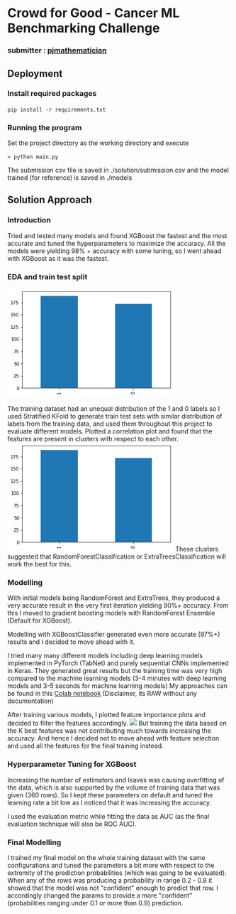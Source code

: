 # Crowd for Good - Cancer ML Benchmarking Challenge
### submitter : [pjmathematician](https://www.topcoder.com/members/pjmathematician)

## Deployment

### Install required packages 
`pip install -r requirements.txt`

### Running the program
Set the project directory as the working directory and execute
```shell
> python main.py
```

The submission csv file is saved in ./solution/submission.csv and the model trained (for reference) is saved in ./models

## Solution Approach

### Introduction
Tried and tested many models and found XGBoost the fastest and the most accurate and tuned the hyperparameters to maximize the accuracy.
All the models were yielding 98% + accuracy with some tuning, so I went ahead with XGBoost as it was the fastest.



### EDA and train test split
![](https://raw.githubusercontent.com/pj-mathematician/Crowd-for-Good---Cancer-ML-Benchmarking-Challenge/ed6863c08d3d4a139f5684fb7c3daac977e8d524/images/image.png)

The training dataset had an unequal distribution of the 1 and 0 labels so I used Stratified KFold to generate train test sets with similar distribution of labels from the training data, and used them throughout this project to evaluate different models.
Plotted a correlation plot and found that the features are present in clusters with respect to each other. 
![](https://github.com/pj-mathematician/Crowd-for-Good---Cancer-ML-Benchmarking-Challenge/blob/main/images/image.png?raw=true)
These clusters suggested that RandomForestClassification or ExtraTreesClassification will work the best for this. 

### Modelling 
With initial models being RandomForest and ExtraTrees, they produced a very accurate result in the very first iteration yielding 90%+ accuracy. From this I moved to gradient boosting models with RandomForest Ensemble (Default for XGBoost). 

Modelling with XGBoostClassifier generated even more accurate (97%+) results and I decided to move ahead with it.

I tried many many different models including deep learning models implemented in PyTorch (TabNet) and purely sequential CNNs implemented in Keras. They generated great results but the training time was very high compared to the machine learning models (3-4 minutes with deep learning models and 3-5 seconds for machine learning models)
My approaches can be found in this [Colab notebook](https://colab.research.google.com/github/pj-mathematician/Crowd-for-Good---Cancer-ML-Benchmarking-Challenge/blob/main/c4g_1_1.ipynb) (Disclaimer, its RAW without any documentation) 


After training various models, I plotted feature importance plots and decided to filter the features accordingly. 
![](https://i.imgur.com/24hpamN.png)
But training the data based on the K best features was not contributing much towards increasing the accuracy. And hence I decided not to move ahead with feature selection and used all the features for the final training instead.

### Hyperparameter Tuning for XGBoost
Increasing the number of estimators and leaves was causing overfitting of the data, which is also supported by the volume of training data that was given (360 rows). So I kept these parameters on default and tuned the learning rate a bit low as I noticed that it was increasing the accuracy.

I used the evaluation metric while fitting the data as AUC (as the final evaluation technique will also be ROC AUC).

### Final Modelling
I trained my final model on the whole training dataset with the same configurations and tuned the parameters a bit more with respect to the extremity of the prediction probabilities (which was going to be evaluated). When any of the rows was producing a probability in range 0.2 - 0.8 it showed that the model was not "confident" enough to predict that row. I accordingly changed the params to provide a more "confident" (probabilities ranging under 0.1 or more than 0.9) prediction.




 




